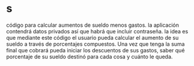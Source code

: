 # s
código para calcular aumentos de sueldo menos gastos.
la aplicación contendrá datos privados así que habrá que incluir contraseña. 
la idea es que mediante este código el usuario pueda calcular el aumento de su sueldo a través de porcentajes compuestos.
Una vez que tenga la suma final que cobrará pueda iniciar los descuentos de sus gastos, saber qué porcentaje de su sueldo destinó para cada cosa y cuánto le queda.
